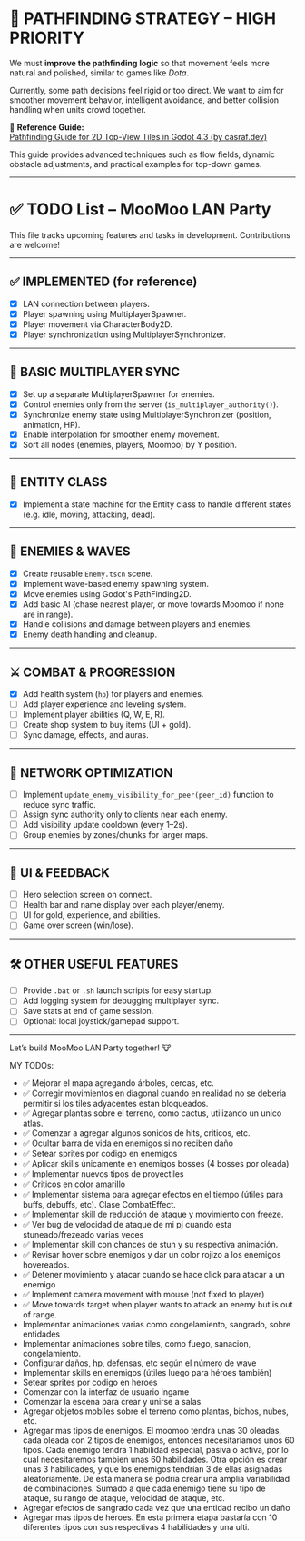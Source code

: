 # 🧠 PATHFINDING STRATEGY – HIGH PRIORITY

We must **improve the pathfinding logic** so that movement feels more natural and polished, similar to games like _Dota_.

Currently, some path decisions feel rigid or too direct. We want to aim for smoother movement behavior, intelligent avoidance, and better collision handling when units crowd together.

📌 **Reference Guide:**  
[Pathfinding Guide for 2D Top-View Tiles in Godot 4.3 (by casraf.dev)](https://casraf.dev/2024/09/pathfinding-guide-for-2d-top-view-tiles-in-godot-4-3/)

This guide provides advanced techniques such as flow fields, dynamic obstacle adjustments, and practical examples for top-down games.

---

# ✅ TODO List – MooMoo LAN Party

This file tracks upcoming features and tasks in development. Contributions are welcome!

---

## ✅ IMPLEMENTED (for reference)

- [x] LAN connection between players.
- [x] Player spawning using MultiplayerSpawner.
- [x] Player movement via CharacterBody2D.
- [x] Player synchronization using MultiplayerSynchronizer.

---

## 🔄 BASIC MULTIPLAYER SYNC

- [x] Set up a separate MultiplayerSpawner for enemies.
- [x] Control enemies only from the server (`is_multiplayer_authority()`).
- [x] Synchronize enemy state using MultiplayerSynchronizer (position, animation, HP).
- [x] Enable interpolation for smoother enemy movement.
- [x] Sort all nodes (enemies, players, Moomoo) by Y position.

---

## 🔄 ENTITY CLASS

- [x] Implement a state machine for the Entity class to handle different states (e.g. idle, moving, attacking, dead).

---

## 👾 ENEMIES & WAVES

- [x] Create reusable `Enemy.tscn` scene.
- [x] Implement wave-based enemy spawning system.
- [x] Move enemies using Godot's PathFinding2D.
- [x] Add basic AI (chase nearest player, or move towards Moomoo if none are in range).
- [x] Handle collisions and damage between players and enemies.
- [x] Enemy death handling and cleanup.

---

## ⚔️ COMBAT & PROGRESSION

- [x] Add health system (`hp`) for players and enemies.
- [ ] Add player experience and leveling system.
- [ ] Implement player abilities (Q, W, E, R).
- [ ] Create shop system to buy items (UI + gold).
- [ ] Sync damage, effects, and auras.

---

## 📡 NETWORK OPTIMIZATION

- [ ] Implement `update_enemy_visibility_for_peer(peer_id)` function to reduce sync traffic.
- [ ] Assign sync authority only to clients near each enemy.
- [ ] Add visibility update cooldown (every 1–2s).
- [ ] Group enemies by zones/chunks for larger maps.

---

## 🧭 UI & FEEDBACK

- [ ] Hero selection screen on connect.
- [ ] Health bar and name display over each player/enemy.
- [ ] UI for gold, experience, and abilities.
- [ ] Game over screen (win/lose).

---

## 🛠️ OTHER USEFUL FEATURES

- [ ] Provide `.bat` or `.sh` launch scripts for easy startup.
- [ ] Add logging system for debugging multiplayer sync.
- [ ] Save stats at end of game session.
- [ ] Optional: local joystick/gamepad support.

---

Let’s build MooMoo LAN Party together! 🐮

MY TODOs:

- ✅ Mejorar el mapa agregando árboles, cercas, etc.
- ✅ Corregir movimientos en diagonal cuando en realidad no se deberia permitir si los tiles adyacentes estan bloqueados.
- ✅ Agregar plantas sobre el terreno, como cactus, utilizando un unico atlas.
- ✅ Comenzar a agregar algunos sonidos de hits, criticos, etc.
- ✅ Ocultar barra de vida en enemigos si no reciben daño
- ✅ Setear sprites por codigo en enemigos
- ✅ Aplicar skills únicamente en enemigos bosses (4 bosses por oleada)
- ✅ Implementar nuevos tipos de proyectiles
- ✅ Criticos en color amarillo
- ✅ Implementar sistema para agregar efectos en el tiempo (útiles para buffs, debuffs, etc). Clase CombatEffect.
- ✅ Implementar skill de reducción de ataque y movimiento con freeze.
- ✅ Ver bug de velocidad de ataque de mi pj cuando esta stuneado/frezeado varias veces
- ✅ Implementar skill con chances de stun y su respectiva animación.
- ✅ Revisar hover sobre enemigos y dar un color rojizo a los enemigos hovereados.
- ✅ Detener movimiento y atacar cuando se hace click para atacar a un enemigo
- ✅ Implement camera movement with mouse (not fixed to player)
- ✅ Move towards target when player wants to attack an enemy but is out of range.
- Implementar animaciones varias como congelamiento, sangrado, sobre entidades
- Implementar animaciones sobre tiles, como fuego, sanacion, congelamiento.
- Configurar daños, hp, defensas, etc según el número de wave
- Implementar skills en enemigos (útiles luego para héroes también)
- Setear sprites por codigo en heroes
- Comenzar con la interfaz de usuario ingame
- Comenzar la escena para crear y unirse a salas
- Agregar objetos mobiles sobre el terreno como plantas, bichos, nubes, etc.
- Agregar mas tipos de enemigos. El moomoo tendra unas 30 oleadas, cada oleada con 2 tipos de enemigos, entonces necesitariamos unos 60 tipos. Cada enemigo tendra 1 habilidad especial, pasiva o activa, por lo cual necesitaremos tambien unas 60 habilidades.
  Otra opción es crear unas 3 habilidades, y que los enemigos tendrían 3 de ellas asignadas aleatoriamente. De esta manera se podría crear una amplia variabilidad de combinaciones. Sumado a que cada enemigo tiene su tipo de ataque, su rango de ataque, velocidad de ataque, etc.
- Agregar efectos de sangrado cada vez que una entidad recibo un daño
- Agregar mas tipos de héroes. En esta primera etapa bastaría con 10 diferentes tipos con sus respectivas 4 habilidades y una ulti.
